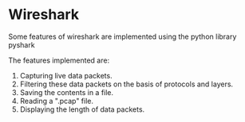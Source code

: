 # Wireshark

Some features of wireshark are implemented using the python library pyshark

The features implemented are:
1. Capturing live data packets.
2. Filtering these data packets on the basis of protocols and layers.
3. Saving the contents in a file.
4. Reading a ".pcap" file.
5. Displaying the length of data packets.
